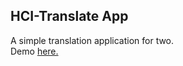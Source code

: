 ## HCI-Translate App
A simple translation application for two.<br>
Demo <a href="http://www.fifamurderball.com:3000/#!/transdeck">here.</a>
